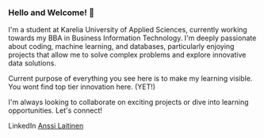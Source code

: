 ### Hello and Welcome! 👋

I'm a student at Karelia University of Applied Sciences, currently working towards my BBA in Business Information Technology. I'm deeply passionate about coding, machine learning, and databases, particularly enjoying projects that allow me to solve complex problems and explore innovative data solutions.

Current purpose of everything you see here is to make my learning visible. You wont find top tier innovation here. (YET!)

I'm always looking to collaborate on exciting projects or dive into learning opportunities. Let's connect!

LinkedIn [Anssi Laitinen](https://www.linkedin.com/in/anssi-laitinen-93a963269)
<!--
**AnssiIlari/Anssiilari** is a ✨ _special_ ✨ repository because its `README.md` (this file) appears on your GitHub profile.

Here are some ideas to get you started:

- 🔭 I’m currently working on ...
- 🌱 I’m currently learning ...
- 👯 I’m looking to collaborate on ...
- 🤔 I’m looking for help with ...
- 💬 Ask me about ...
- 📫 How to reach me: ...
- 😄 Pronouns: ...
- ⚡ Fun fact: ...
-->
